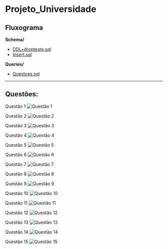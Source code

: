 # Projeto_Universidade

## Fluxograma

**Schema/**  
- [DDL+dropteste.sql](https://github.com/Matias2335/Projeto_Universidade/blob/main/DDL%2Bdropteste.sql)  
- [Insert.sql](https://github.com/Matias2335/Projeto_Universidade/blob/main/Insert.sql)

**Queries/**  
- [Questoes.sql](https://github.com/Matias2335/Projeto_Universidade/blob/main/questoes.sql)

---

## Questões:
Questão 1
![Questão 1](https://github.com/Matias2335/Projeto_Universidade/blob/main/Questao1.png?raw=true)

Questão 2
![Questão 2](https://github.com/Matias2335/Projeto_Universidade/blob/main/Questao2.png?raw=true)

Questão 3
![Questão 3](https://github.com/Matias2335/Projeto_Universidade/blob/main/Questao3.png?raw=true)

Questão 4
![Questão 4](https://github.com/Matias2335/Projeto_Universidade/blob/main/Questao4.png?raw=true)

Questão 5
![Questão 5](https://github.com/Matias2335/Projeto_Universidade/blob/main/Questao5.png?raw=true)

Questão 6
![Questão 6](https://github.com/Matias2335/Projeto_Universidade/blob/main/Questao6.png?raw=true)

Questão 7
![Questão 7](https://github.com/Matias2335/Projeto_Universidade/blob/main/Questao7.png?raw=true)

Questão 8
![Questão 8](https://github.com/Matias2335/Projeto_Universidade/blob/main/Questao8.png?raw=true)

Questão 9
![Questão 9](https://github.com/Matias2335/Projeto_Universidade/blob/main/Questao9.png?raw=true)

Questão 10
![Questão 10](https://github.com/Matias2335/Projeto_Universidade/blob/main/Questao10.png?raw=true)

Questão 11
![Questão 11](https://github.com/Matias2335/Projeto_Universidade/blob/main/Questao11.png?raw=true)

Questão 12
![Questão 12](https://github.com/Matias2335/Projeto_Universidade/blob/main/Questao12.png?raw=true)

Questão 13
![Questão 13](https://github.com/Matias2335/Projeto_Universidade/blob/main/Questao13.png?raw=true)

Questão 14
![Questão 14](https://github.com/Matias2335/Projeto_Universidade/blob/main/Questao14.png?raw=true)

Questão 15
![Questão 15](https://github.com/Matias2335/Projeto_Universidade/blob/main/Questao15.png?raw=true)
